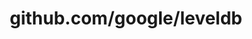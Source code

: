 ---
layout: post
title: github.com/google/leveldb
categories: link
tags: [انگلیسی, گیت‌هاب, برنامه‌نویسی]
---